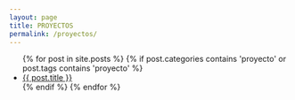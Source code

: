 ```yaml
---
layout: page
title: PROYECTOS
permalink: /proyectos/
---
```


<div class="home">

  <ul class="posts">
    {% for post in site.posts %}
    {% if post.categories contains 'proyecto' or post.tags contains 'proyecto' %}
      <li>
        <a class="post-link" href="{{ post.url | prepend: site.baseurl }}">{{ post.title }}</a>
      </li>
    {% endif %}
    {% endfor %}
  </ul>

</div>

